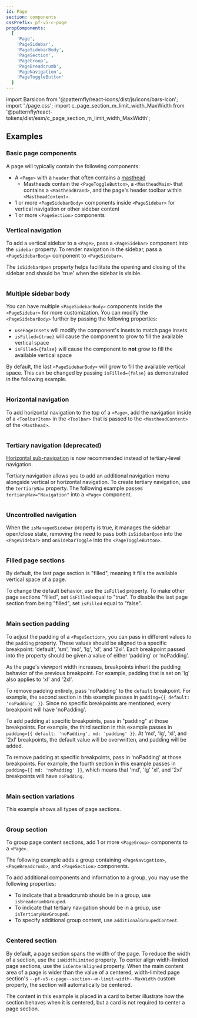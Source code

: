 ```yaml
---
id: Page
section: components
cssPrefix: pf-v5-c-page
propComponents:
  [
    'Page',
    'PageSidebar',
    'PageSidebarBody',
    'PageSection',
    'PageGroup',
    'PageBreadcrumb',
    'PageNavigation',
    'PageToggleButton'
  ]
---
```


import BarsIcon from '@patternfly/react-icons/dist/js/icons/bars-icon';
import './page.css';
import c_page_section_m_limit_width_MaxWidth from '@patternfly/react-tokens/dist/esm/c_page_section_m_limit_width_MaxWidth';

## Examples

### Basic page components

A page will typically contain the following components:

- A `<Page>` with a `header` that often contains a [masthead](/components/masthead)
  - Mastheads contain the `<PageToggleButton>`, a `<MastheadMain>` that contains a `<MastheadBrand>`, and the page's header toolbar within `<MastheadContent>`.
- 1 or more `<PageSidebarBody>` components inside `<PageSidebar>` for vertical navigation or other sidebar content
- 1 or more `<PageSection>` components

### Vertical navigation

To add a vertical sidebar to a `<Page>`, pass a `<PageSidebar>` component into the `sidebar` property. To render navigation in the sidebar, pass a `<PageSidebarBody>` component to `<PageSidebar>`.

The `isSidebarOpen` property helps facilitate the opening and closing of the sidebar and should be 'true' when the sidebar is visible.

```ts file="./PageVerticalNav.tsx"

```

### Multiple sidebar body

You can have multiple `<PageSidebarBody>` components inside the `<PageSidebar>` for more customization. You can modify the `<PageSidebarBody>` further by passing the following properties:

- `usePageInsets` will modify the component's insets to match page insets
- `isFilled={true}` will cause the component to grow to fill the available vertical space
- `isFilled={false}` will cause the component to **not** grow to fill the available vertical space

By default, the last `<PageSidebarBody>` will grow to fill the available vertical space. This can be changed by passing `isFilled={false}` as demonstrated in the following example.

```ts file="./PageMultipleSidebarBody.tsx"

```

### Horizontal navigation

To add horizontal navigation to the top of a `<Page>`, add the navigation inside of a `<ToolbarItem>` in the `<Toolbar>` that is passed to the `<MastheadContent>` of the `<Masthead>`.

```ts file="./PageHorizontalNav.tsx"

```

### Tertiary navigation (deprecated)

[Horizontal sub-navigation](/components/navigation#horizontal-subnav) is now recommended instead of tertiary-level navigation.

Tertiary navigation allows you to add an additional navigation menu alongside vertical or horizontal navigation. To create tertiary navigation, use the `tertiaryNav` property. The following example passes `tertiaryNav="Navigation"` into a `<Page>` component.

```ts file="./PageTertiaryNav.tsx" isDeprecated

```

### Uncontrolled navigation

When the `isManagedSidebar` property is true, it manages the sidebar open/close state, removing the need to pass both `isSidebarOpen` into the `<PageSidebar>` and `onSidebarToggle` into the `<PageToggleButton>`.

```ts file="./PageUncontrolledNav.tsx"

```

### Filled page sections

By default, the last page section is "filled", meaning it fills the available vertical space of a page.

To change the default behavior, use the `isFilled` property. To make other page sections "filled", set `isFilled` equal to "true". To disable the last page section from being "filled", set `isFilled` equal to "false".

```ts file="./PageWithOrWithoutFill.tsx"

```

### Main section padding

To adjust the padding of a `<PageSection>`, you can pass in different values to the `padding` property. These values should be aligned to a specific breakpoint: 'default', 'sm', 'md', 'lg', 'xl', and '2xl'. Each breakpoint passed into the property should be given a value of either ‘padding’ or ‘noPadding’.

As the page's viewport width increases, breakpoints inherit the padding behavior of the previous breakpoint. For example, padding that is set on 'lg' also applies to 'xl' and '2xl'.

To remove padding entirely, pass 'noPadding' to the `default` breakpoint. For example, the second section in this example passes in `padding={{ default: 'noPadding' }}`. Since no specific breakpoints are mentioned, every breakpoint will have 'noPadding'.

To add padding at specific breakpoints, pass in "padding" at those breakpoints. For example, the third section in this example passes in `padding={{ default: 'noPadding', md: 'padding' }}`. At 'md', 'lg', 'xl', and '2xl' breakpoints, the default value will be overwritten, and padding will be added.

To remove padding at specific breakpoints, pass in 'noPadding' at those breakpoints. For example, the fourth section in this example passes in `padding={{ md: 'noPadding' }}`, which means that 'md', 'lg' 'xl', and '2xl' breakpoints will have `noPadding`.

```ts file="./PageMainSectionPadding.tsx"

```

### Main section variations

This example shows all types of page sections.

```ts file="./PageMainSectionVariations.tsx"

```

### Group section

To group page content sections, add 1 or more `<PageGroup>` components to a `<Page>`.

The following example adds a group containing `<PageNavigation>`, `<PageBreadcrumb>`, and `<PageSection>` components.

To add additional components and information to a group, you may use the following properties:

- To indicate that a breadcrumb should be in a group, use `isBreadcrumbGrouped`.
- To indicate that tertiary navigation should be in a group, use `isTertiaryNavGrouped`.
- To specify additional group content, use `additionalGroupedContent`.

```ts file="./PageGroupSection.tsx"

```

### Centered section

By default, a page section spans the width of the page. To reduce the width of a section, use the `isWidthLimited` property. To center align width-limited page sections, use the `isCenterAligned` property. When the main content area of a page is wider than the value of a centered, width-limited page section's `--pf-v5-c-page--section--m-limit-width--MaxWidth` custom property, the section will automatically be centered.

The content in this example is placed in a card to better illustrate how the section behaves when it is centered, but a card is not required to center a page section.

```ts file="./PageCenteredSection.tsx"

```
